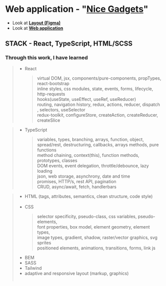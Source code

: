 # Web application - "[**Nice Gadgets**](https://fs-aug24-error-402.github.io/react_phone-catalog/)"

- Look at [**Layout (Figma)**](https://www.figma.com/design/lNMf2EaggsNRraiOeNzsUd/Phone-catalog-Light---Error-402?node-id=15875-34075&node-type=frame&t=EFs3FRCqRVh40JWb-0)
- Look at [**Web application**](https://fs-aug24-error-402.github.io/react_phone-catalog/)

## STACK - React, TypeScript, HTML/SCSS

### Through this work, I have learned

> - React
>   > virtual DOM, jsx, components/pure-components, propTypes, react-bootstrap <br/>
>   > inline styles, css modules, state, events, forms, lifecycle, http-requests <br/>
>   > hooks(useState, useEffect, useRef, useReducer) <br/>
>   > routing, navigation history, redux, actions, reducer, dispatch , selectors, useSelector <br/>
>   > redux-toolkit, configureStore, createAction, createReducer, createSlice <br/>

> - TypeScript
>   > variables, types, branching, arrays, function, object, <br/>
>   > spread/rest, destructuring, callbacks, arrays methods, pure functions <br/>
>   > method chaining, context(this), function methods, prototypes, classes <br/>
>   > DOM events, event delegation, throttle/debounce, lazy loading <br/>
>   > json, web storage, asynchrony, date and time <br/>
>   > promises, HTTP/s, rest API, pagination <br/>
>   > CRUD, async/await, fetch, handlerbars <br/>

> - HTML (tags, attributes, semantics, clean structure, code style) <br/><br/>
> - CSS <br/>
>   > selector specificity, pseudo-class, css variables, pseudo-elements, <br/>
>   > font properties, box model, element geometry, element types, <br/>
>   > image types, gradient, shadow, raster/vector graphics, svg sprites <br/>
>   > positioned elements, animations, transitions, forms, link js <br/>
> - BEM <br/>
> - SASS <br/>
> - Tailwind <br/>
> - adaptive and responsive layout (markup, graphics) <br/><br/>
